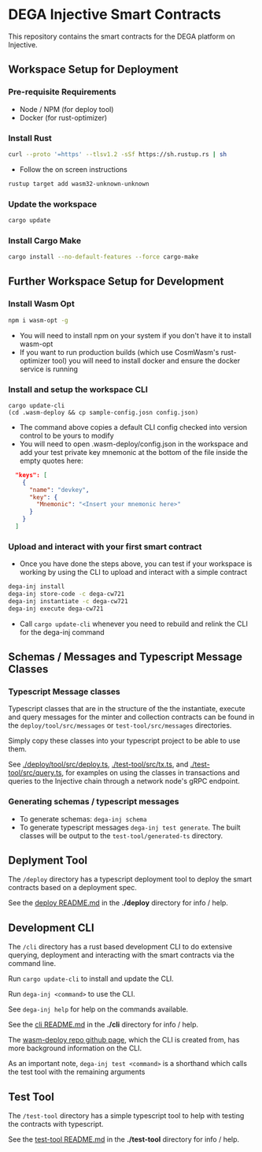 # DEGA Injective Smart Contracts

This repository contains the smart contracts for the DEGA platform on Injective.

## Workspace Setup for Deployment

### Pre-requisite Requirements
- Node / NPM (for deploy tool)
- Docker (for rust-optimizer)

### Install Rust

```bash
curl --proto '=https' --tlsv1.2 -sSf https://sh.rustup.rs | sh
```
- Follow the on screen instructions
```bash
rustup target add wasm32-unknown-unknown
```

### Update the workspace

```bash
cargo update
```

### Install Cargo Make

```bash
cargo install --no-default-features --force cargo-make
```

## Further Workspace Setup for Development

### Install Wasm Opt
```bash
npm i wasm-opt -g
```
- You will need to install npm on your system if you don't have it to install wasm-opt
- If you want to run production builds (which use CosmWasm's rust-optimizer tool) you will need to install docker
and ensure the docker service is running

### Install and setup the workspace CLI
```
cargo update-cli
(cd .wasm-deploy && cp sample-config.josn config.json)
```
- The command above copies a default CLI config checked into version control to be yours to modify
- You will need to open .wasm-deploy/config.json in the workspace and add your test private key mnemonic 
at the bottom of the file inside the empty quotes here:
```json
  "keys": [
    {
      "name": "devkey",
      "key": {
        "Mnemonic": "<Insert your mnemonic here>"
      }
    }
  ]
```
### Upload and interact with your first smart contract
- Once you have done the steps above, you can test if your workspace is working by using the CLI
to upload and interact with a simple contract
```bash
dega-inj install
dega-inj store-code -c dega-cw721
dega-inj instantiate -c dega-cw721
dega-inj execute dega-cw721
```
- Call `cargo update-cli` whenever you need to rebuild and relink the CLI for the dega-inj command

## Schemas / Messages and Typescript Message Classes

### Typescript Message classes

Typescript classes that are in the structure of the the instantiate, execute and query messages for the minter and
collection contracts can be found in the `deploy/tool/src/messages` or `test-tool/src/messages` directories.

Simply copy these classes into your typescript project to be able to use them.

See [./deploy/tool/src/deploy.ts](./deploy/tool/src/deploy.ts), [./test-tool/src/tx.ts](./test-tool/src/tx.ts), and
[./test-tool/src/query.ts](./test-tool/src/query.ts), for examples on using the classes in transactions and queries
to the Injective chain through a network node's gRPC endpoint.

### Generating schemas / typescript messages

- To generate schemas: `dega-inj schema`
- To generate typescript messages `dega-inj test generate`. The built classes will be output to the 
`test-tool/generated-ts` directory.

## Deplyment Tool

The `/deploy` directory has a typescript deployment tool to deploy the smart contracts based on a deployment spec.

See the [deploy README.md](./deploy/) in the **./deploy** directory for info / help.

## Development CLI

The `/cli` directory has a rust based development CLI to do extensive querying, deployment and interacting with
the smart contracts via the command line.

Run `cargo update-cli` to install and update the CLI.

Run `dega-inj <command>` to use the CLI.

See `dega-inj help` for help on the commands available.

See the [cli README.md](./cli/) in the **./cli** directory for info / help.

The [wasm-deploy repo github page](https://github.com/cryptechdev/wasm-deploy), which the CLI is created from, has
more background information on the CLI.

As an important note, `dega-inj test <command>` is a shorthand which calls the test tool with the remaining arguments

## Test Tool

The `/test-tool` directory has a simple typescript tool to help with testing the contracts with typescript.

See the [test-tool README.md](./test-tool/) in the **./test-tool** directory for info / help.
